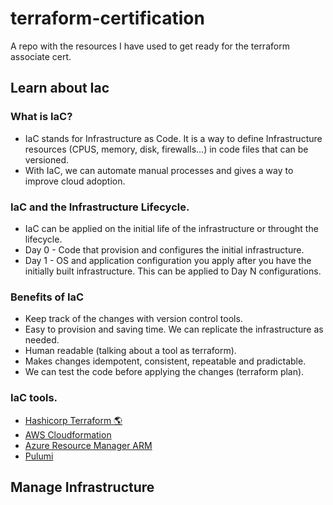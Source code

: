 # terraform-certification
A repo with the resources I have used to get ready for the terraform associate cert. 

## Learn about Iac
### What is IaC?
- IaC stands for Infrastructure as Code. It is a way to define Infrastructure resources (CPUS, memory, disk, firewalls...) in code files that can be versioned. 
- With IaC, we can automate manual processes and gives a way to improve cloud adoption. 

### IaC and the Infrastructure Lifecycle.
- IaC can be applied on the initial life of the infrastructure or throught the lifecycle. 
- Day 0 -  Code that provision and configures the initial infrastructure. 
- Day 1 - OS and application configuration you apply after you have the initially built infrastructure. This can be applied to Day N configurations.

### Benefits of IaC
- Keep track of the changes with version control tools. 
- Easy to provision and saving time. We can replicate the infrastructure as needed. 
- Human readable (talking about a tool as terraform). 
- Makes changes idempotent, consistent, repeatable and pradictable. 
- We can test the code before applying the changes (terraform plan). 

### IaC tools. 
- [Hashicorp Terraform 🌎](terraform.io)
- [AWS Cloudformation](aws.amazon.com/cloudformation)
- [Azure Resource Manager ARM](azure.microsoft.com)
- [Pulumi](pulumi.com)

## Manage Infrastructure 

